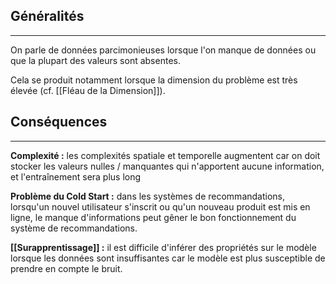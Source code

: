 
## Généralités

<hr>

On parle de données parcimonieuses lorsque l'on manque de données ou que la plupart des valeurs sont absentes.

Cela se produit notamment lorsque la dimension du problème est très élevée (cf. [[Fléau de la Dimension]]).


## Conséquences

<hr>

**Complexité :** les complexités spatiale et temporelle augmentent car on doit stocker les valeurs nulles / manquantes qui n'apportent aucune information, et l'entraînement sera plus long

**Problème du Cold Start :** dans les systèmes de recommandations, lorsqu'un nouvel utilisateur s'inscrit ou qu'un nouveau produit est mis en ligne, le manque d'informations peut gêner le bon fonctionnement du système de recommandations.

**[[Surapprentissage]] :** il est difficile d'inférer des propriétés sur le modèle lorsque les données sont insuffisantes car le modèle est plus susceptible de prendre en compte le bruit.